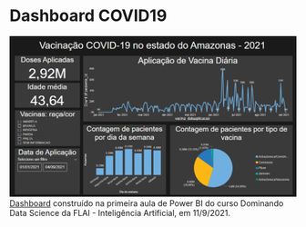 # Dashboard COVID19

![print do dashboard](dashboard-amazonas-covid19.png)
[Dashboard](https://drive.google.com/drive/folders/1FhWZpzEmOBorzivRikK-lNh80YajvBn_?usp=sharing) construído na primeira aula de Power BI do curso Dominando Data Science da FLAI - Inteligência Artificial, em 11/9/2021.

